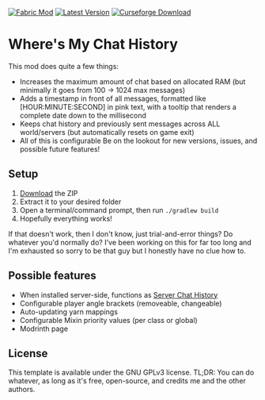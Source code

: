 [![Fabric Mod](https://img.shields.io/badge/modloader-fabric-informational)](https://fabricmc.net/use/)
[![Latest Version](https://img.shields.io/badge/version-1.4.1-brightgreen)](https://github.com/Giggitybyte/ServerChatHistory/releases)
[![Curseforge Download](https://bit.ly/33eX25e)](https://www.curseforge.com/minecraft/mc-mods/wmch/files/all)
# Where's My Chat History

This mod does quite a few things:
- Increases the maximum amount of chat based on allocated RAM (but minimally it goes from 100 -> 1024 max messages)
- Adds a timestamp in front of all messages, formatted like [HOUR:MINUTE:SECOND] in pink text, with a tooltip that renders a complete date down to the millisecond
- Keeps chat history and previously sent messages across ALL world/servers (but automatically resets on game exit)
- All of this is configurable
Be on the lookout for new versions, issues, and possible future features!

## Setup

1. [Download](https://github.com/mrbuilder1961/WheresMyChatHistory/archive/refs/heads/1.18.x.zip) the ZIP
2. Extract it to your desired folder
3. Open a terminal/command prompt, then run `./gradlew build`
4. Hopefully everything works!

If that doesn't work, then I don't know, just trial-and-error things? Do whatever you'd normally do? I've been working on this for far too long and I'm exhausted so sorry to be that guy but I honestly have no clue how to.

## Possible features

- When installed server-side, functions as [Server Chat History](https://github.com/Giggitybyte/ServerChatHistory)
- Configurable player angle brackets (removeable, changeable)
- Auto-updating yarn mappings
- Configurable Mixin priority values (per class or global)
- Modrinth page

## License

This template is available under the GNU GPLv3 license. TL;DR: You can do whatever, as long as it's free, open-source, and credits me and the other authors.
